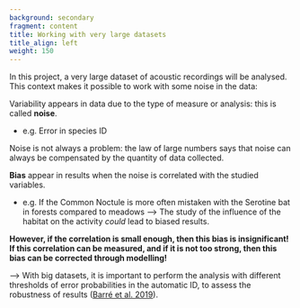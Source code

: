 ```yaml
---
background: secondary
fragment: content
title: Working with very large datasets
title_align: left
weight: 150
---
```



In this project, a very large dataset of acoustic recordings will be analysed. This context makes it possible to work with some noise in the data:

Variability appears in data due to the type of measure or analysis: this is called **noise**.
- e.g. Error in species ID

Noise is not always a problem: the law of large numbers says that noise can always be compensated by the quantity of data collected.

**Bias** appear in results when the noise is correlated with the studied variables.
- e.g. If the Common Noctule is more often mistaken with the Serotine bat in forests compared to meadows 
--> The study of the influence of the habitat on the activity *could* lead to biased results.

**However, if the correlation is small enough, then this bias is insignificant! If this correlation can be measured, and if it is not too strong, then this bias can be corrected through modelling!**

--> With big datasets, it is important to perform the analysis with different thresholds of error probabilities in the automatic ID, to assess the robustness of results ([Barré et al. 2019](https://besjournals.onlinelibrary.wiley.com/doi/full/10.1111/2041-210X.13198)).
